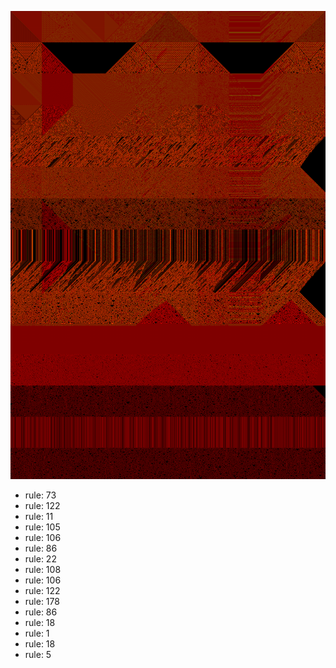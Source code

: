 ![photo](./output.png) 
 * rule: 73
* rule: 122
* rule: 11
* rule: 105
* rule: 106
* rule: 86
* rule: 22
* rule: 108
* rule: 106
* rule: 122
* rule: 178
* rule: 86
* rule: 18
* rule: 1
* rule: 18
* rule: 5
